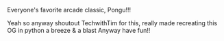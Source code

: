 Everyone's favorite arcade classic, Pongu!!!

Yeah so anyway shoutout TechwithTim for this, really made recreating this OG in python a breeze & a blast
Anyway have fun!!
